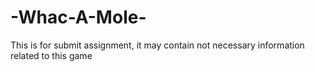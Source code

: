 # -Whac-A-Mole-
This is for submit assignment, it may contain not necessary information related to this game
